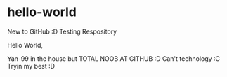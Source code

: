 # hello-world
New to GitHub :D Testing Respository

Hello World, 

Yan-99 in the house but TOTAL NOOB AT GITHUB :D 
Can't technology :C
Tryin my best :D
